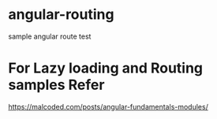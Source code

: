 # angular-routing
sample angular route test

# For Lazy loading and Routing samples Refer
https://malcoded.com/posts/angular-fundamentals-modules/


